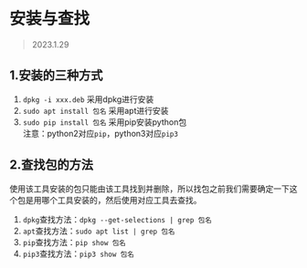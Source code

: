 # 安装与查找
> 2023.1.29

## 1.安装的三种方式
1. `dpkg -i xxx.deb` 采用dpkg进行安装
2. `sudo apt install 包名` 采用apt进行安装
3. `sudo pip install 包名` 采用pip安装python包  
注意：python2对应`pip`，python3对应`pip3`

## 2.查找包的方法
使用该工具安装的包只能由该工具找到并删除，所以找包之前我们需要确定一下这个包是用哪个工具安装的，然后使用对应工具去查找。
1. `dpkg`查找方法：`dpkg --get-selections | grep 包名`
2. `apt`查找方法：`sudo apt list | grep 包名`
3. `pip`查找方法：`pip show 包名`
4. `pip3`查找方法：`pip3 show 包名`